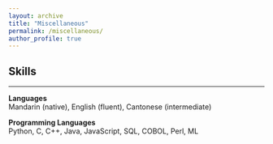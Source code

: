 ```yaml
---
layout: archive
title: "Miscellaneous"
permalink: /miscellaneous/
author_profile: true
---
```


## Skills
---
**Languages** \
Mandarin (native), English (fluent), Cantonese (intermediate)

**Programming Languages** \
Python, C, C++, Java, JavaScript, SQL, COBOL, Perl, ML
